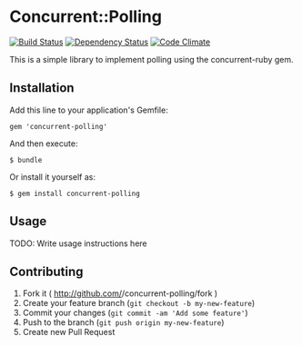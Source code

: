# Concurrent::Polling

[![Build Status](https://travis-ci.org/falti/concurrent-polling.svg?branch=master)](https://travis-ci.org/falti/concurrent-polling)
[![Dependency Status](https://gemnasium.com/falti/concurrent-polling.svg)](https://gemnasium.com/falti/concurrent-polling)
[![Code Climate](https://codeclimate.com/github/falti/concurrent-polling.png)](https://codeclimate.com/github/falti/concurrent-polling)

This is a simple library to implement polling using the concurrent-ruby gem.

## Installation

Add this line to your application's Gemfile:

    gem 'concurrent-polling'

And then execute:

    $ bundle

Or install it yourself as:

    $ gem install concurrent-polling

## Usage

TODO: Write usage instructions here

## Contributing

1. Fork it ( http://github.com/<my-github-username>/concurrent-polling/fork )
2. Create your feature branch (`git checkout -b my-new-feature`)
3. Commit your changes (`git commit -am 'Add some feature'`)
4. Push to the branch (`git push origin my-new-feature`)
5. Create new Pull Request

